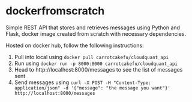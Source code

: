# dockerfromscratch

Simple REST API that stores and retrieves messages using Python and Flask, docker image created from scratch with necessary dependencies.


Hosted on docker hub, follow the following instructions:

1. Pull into local using `docker pull carrotcakefu/cloudquant_api`
2. Run using `docker run -p 8000:8000 carrotcakefu/cloudquant_api`
3. Head to http://localhost:8000/messages to see the list of messages sent
4. Send messages using `curl -X POST -H "Content-Type: application/json" -d '{"message": "the message you want"}' http://localhost:8000/messages `


